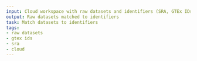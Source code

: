 ```yaml
---
input: Cloud workspace with raw datasets and identifiers (SRA, GTEx IDs, etc)
output: Raw datasets matched to identifiers
task: Match datasets to identifiers
tags:
- raw datasets
- gtex ids
- sra
- cloud
---
```


